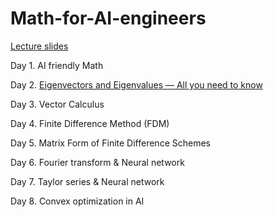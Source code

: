 # Math-for-AI-engineers

[Lecture slides](https://drive.google.com/drive/folders/1yaAxRIlpLJ0IdUcGNojSMFtMogZ21yD9)

Day 1. AI friendly Math 

Day 2. [Eigenvectors and Eigenvalues — All you need to know](https://towardsdatascience.com/eigenvectors-and-eigenvalues-all-you-need-to-know-df92780c591f) 

Day 3. Vector Calculus 

Day 4. Finite Difference Method (FDM) 

Day 5. Matrix Form of Finite Difference Schemes 

Day 6. Fourier transform & Neural network

Day 7. Taylor series & Neural network

Day 8. Convex optimization in AI 
